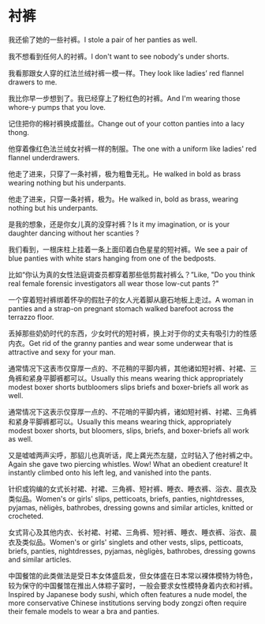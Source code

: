 # 衬裤

<p><span class="chinese">我还偷了她的一些衬裤。</span><span class="english">I stole a pair of her panties as well.</span></p>

<p><span class="chinese">我不想看到任何人的衬裤。</span><span class="english">I don't want to see nobody's under shorts.</span></p>

<p><span class="chinese">我看那跟女人穿的红法兰绒衬裤一模一样。</span><span class="english">They look like ladies’ red flannel drawers to me.</span></p>

<p><span class="chinese">我比你早一步想到了。我已经穿上了粉红色的衬裤。</span><span class="english">And I'm wearing those whore-y pumps that you love.</span></p>

<p><span class="chinese">记住把你的棉衬裤换成蕾丝。</span><span class="english">Change out of your cotton panties into a lacy thong.</span></p>

<p><span class="chinese">他穿着像红色法兰绒女衬裤一样的制服。</span><span class="english">The one with a uniform like ladies' red flannel underdrawers.</span></p>

<p><span class="chinese">他走了进来，只穿了一条衬裤，极为粗鲁无礼。</span><span class="english">He walked in bold as brass wearing nothing but his underpants.</span></p>

<p><span class="chinese">他走了进来，只穿一条衬裤，极为。</span><span class="english">He walked in, bold as brass, wearing nothing but his underpants.</span></p>

<p><span class="chinese">是我的想象，还是你女儿真的没穿衬裤？</span><span class="english">Is it my imagination, or is your daughter dancing without her scanties ?</span></p>

<p><span class="chinese">我们看到，一根床柱上挂着一条上面印着白色星星的短衬裤。</span><span class="english">We see a pair of blue panties with white stars hanging from one of the bedposts.</span></p>

<p><span class="chinese">比如“你认为真的女性法庭调查员都穿着那些低剪裁衬裤么？”</span><span class="english">Like, "Do you think real female forensic investigators all wear those low-cut pants ?"</span></p>

<p><span class="chinese">一个穿着短衬裤绑着怀孕的假肚子的女人光着脚从磨石地板上走过。</span><span class="english">A woman in panties and a strap-on pregnant stomach walked barefoot across the terrazzo floor.</span></p>

<p><span class="chinese">丢掉那些奶奶时代的东西，少女时代的短衬裤，换上对于你的丈夫有吸引力的性感内衣。</span><span class="english">Get rid of the granny panties and wear some underwear that is attractive and sexy for your man.</span></p>

<p><span class="chinese">通常情况下这表市仅穿厚一点的、不花稍的平脚内裤，其他诸如短衬裤、衬裙、三角裤和紧身平脚裤都可以。</span><span class="english">Usually this means wearing thick appropriately modest boxer shorts butbloomers slips briefs and boxer-briefs all work as well.</span></p>

<p><span class="chinese">通常情况下这表示仅穿厚一点的、不花哨的平脚内裤，诸如短衬裤、衬裙、三角裤和紧身平脚裤都可以。</span><span class="english">Usually this means wearing thick, appropriately modest boxer shorts, but bloomers, slips, briefs, and boxer-briefs all work as well.</span></p>

<p><span class="chinese">又是嘘嘘两声尖呼，那貂儿也真听话，爬上龚光杰左腿，立时钻入了他衬裤之中。</span><span class="english">Again she gave two piercing whistles. Wow! What an obedient creature! It instantly climbed onto his left leg, and vanished into the pants.</span></p>

<p><span class="chinese">针织或钩编的女式长衬裙、衬裙、三角裤、短衬裤、睡衣、睡衣裤、浴衣、晨衣及类似品。</span><span class="english">Women's or girls' slips, petticoats, briefs, panties, nightdresses, pyjamas, nèligès, bathrobes, dressing gowns and similar articles, knitted or crocheted.</span></p>

<p><span class="chinese">女式背心及其他内衣、长衬裙、衬裙、三角裤、短衬裤、睡衣、睡衣裤、浴衣、晨衣及类似品。</span><span class="english">Women's or girls' singlets and other vests, slips, petticoats, briefs, panties, nightdresses, pyjamas, nègligès, bathrobes, dressing gowns and similar articles.</span></p>

<p><span class="chinese">中国餐馆的此类做法是受日本女体盛启发，但女体盛在日本常以裸体模特为特色，较为保守的中国餐馆在推出人体粽子宴时，一般会要求女性模特身着内衣和衬裤。</span><span class="english">Inspired by Japanese body sushi, which often features a nude model, the more conservative Chinese institutions serving body zongzi often require their female models to wear a bra and panties.</span></p>

